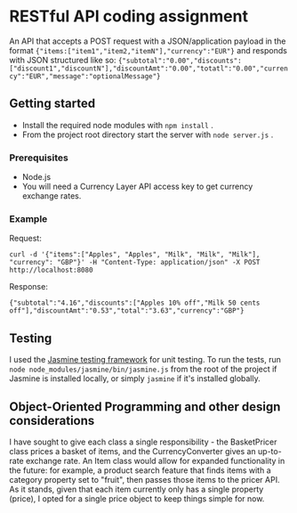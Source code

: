 # RESTful API coding assignment

An API that accepts a POST request with a JSON/application payload in the format `{"items:["item1","item2,"itemN"],"currency":"EUR"}` and responds with JSON structured like so: `{"subtotal":"0.00","discounts":["discount1","discountN"],"discountAmt":"0.00","totatl":"0.00","currency":"EUR","message":"optionalMessage"}` 

## Getting started

- Install the required node modules with `npm install` .
- From the project root directory start the server with `node server.js` . 

### Prerequisites

- Node.js
- You will need a Currency Layer API access key to get currency exchange rates. 

### Example

Request: 
```
curl -d '{"items":["Apples", "Apples", "Milk", "Milk", "Milk"], "currency": "GBP"}' -H "Content-Type: application/json" -X POST http://localhost:8080
```
Response: 
```
{"subtotal":"4.16","discounts":["Apples 10% off","Milk 50 cents off"],"discountAmt":"0.53","total":"3.63","currency":"GBP"}
```

## Testing

I used the [Jasmine testing framework](https://jasmine.github.io/setup/nodejs.html) for unit testing. To run the tests, run `node node_modules/jasmine/bin/jasmine.js` from the root of the project if Jasmine is installed locally, or simply `jasmine` if it's installed globally. 

## Object-Oriented Programming and other design considerations

I have sought to give each class a single responsibility - the BasketPricer class prices a basket of items, and the CurrencyConverter gives an up-to-rate exchange rate. An Item class would allow for expanded functionality in the future: for example, a product search feature that finds items with a category property set to "fruit", then passes those items to the pricer API. As it stands, given that each item currently only has a single property (price), I opted for a single price object to keep things simple for now.
